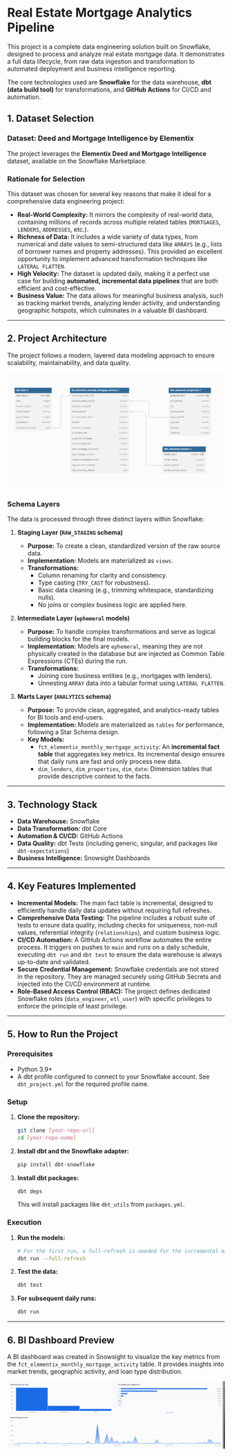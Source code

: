 # Real Estate Mortgage Analytics Pipeline

This project is a complete data engineering solution built on Snowflake, designed to process and analyze real estate mortgage data. It demonstrates a full data lifecycle, from raw data ingestion and transformation to automated deployment and business intelligence reporting.

The core technologies used are **Snowflake** for the data warehouse, **dbt (data build tool)** for transformations, and **GitHub Actions** for CI/CD and automation.


## 1. Dataset Selection

### Dataset: Deed and Mortgage Intelligence by Elementix
The project leverages the **Elementix Deed and Mortgage Intelligence** dataset, available on the Snowflake Marketplace.

### Rationale for Selection
This dataset was chosen for several key reasons that make it ideal for a comprehensive data engineering project:

*   **Real-World Complexity:** It mirrors the complexity of real-world data, containing millions of records across multiple related tables (`MORTGAGES`, `LENDERS`, `ADDRESSES`, etc.).
*   **Richness of Data:** It includes a wide variety of data types, from numerical and date values to semi-structured data like `ARRAYS` (e.g., lists of borrower names and property addresses). This provided an excellent opportunity to implement advanced transformation techniques like `LATERAL FLATTEN`.
*   **High Velocity:** The dataset is updated daily, making it a perfect use case for building **automated, incremental data pipelines** that are both efficient and cost-effective.
*   **Business Value:** The data allows for meaningful business analysis, such as tracking market trends, analyzing lender activity, and understanding geographic hotspots, which culminates in a valuable BI dashboard.

---

## 2. Project Architecture

The project follows a modern, layered data modeling approach to ensure scalability, maintainability, and data quality.

![Analytics Schema ERD](Deliverables/Deliverable_2/ERD_Diagram.png) 


### Schema Layers
The data is processed through three distinct layers within Snowflake:

1.  **Staging Layer (`RAW_STAGING` schema)**
    *   **Purpose:** To create a clean, standardized version of the raw source data.
    *   **Implementation:** Models are materialized as `views`.
    *   **Transformations:**
        *   Column renaming for clarity and consistency.
        *   Type casting (`TRY_CAST` for robustness).
        *   Basic data cleaning (e.g., trimming whitespace, standardizing nulls).
        *   No joins or complex business logic are applied here.

2.  **Intermediate Layer (`ephemeral` models)**
    *   **Purpose:** To handle complex transformations and serve as logical building blocks for the final models.
    *   **Implementation:** Models are `ephemeral`, meaning they are not physically created in the database but are injected as Common Table Expressions (CTEs) during the run.
    *   **Transformations:**
        *   Joining core business entities (e.g., mortgages with lenders).
        *   Unnesting `ARRAY` data into a tabular format using `LATERAL FLATTEN`.

3.  **Marts Layer (`ANALYTICS` schema)**
    *   **Purpose:** To provide clean, aggregated, and analytics-ready tables for BI tools and end-users.
    *   **Implementation:** Models are materialized as `tables` for performance, following a Star Schema design.
    *   **Key Models:**
        *   `fct_elementix_monthly_mortgage_activity`: An **incremental fact table** that aggregates key metrics. Its incremental design ensures that daily runs are fast and only process new data.
        *   `dim_lenders`, `dim_properties`, `dim_date`: Dimension tables that provide descriptive context to the facts.

---

## 3. Technology Stack

*   **Data Warehouse:** Snowflake
*   **Data Transformation:** dbt Core
*   **Automation & CI/CD:** GitHub Actions
*   **Data Quality:** dbt Tests (including generic, singular, and packages like `dbt-expectations`)
*   **Business Intelligence:** Snowsight Dashboards

---

## 4. Key Features Implemented

*   **Incremental Models:** The main fact table is incremental, designed to efficiently handle daily data updates without requiring full refreshes.
*   **Comprehensive Data Testing:** The pipeline includes a robust suite of tests to ensure data quality, including checks for uniqueness, non-null values, referential integrity (`relationships`), and custom business logic.
*   **CI/CD Automation:** A GitHub Actions workflow automates the entire process. It triggers on pushes to `main` and runs on a daily schedule, executing `dbt run` and `dbt test` to ensure the data warehouse is always up-to-date and validated.
*   **Secure Credential Management:** Snowflake credentials are not stored in the repository. They are managed securely using GitHub Secrets and injected into the CI/CD environment at runtime.
*   **Role-Based Access Control (RBAC):** The project defines dedicated Snowflake roles (`data_engineer`, `etl_user`) with specific privileges to enforce the principle of least privilege.

---

## 5. How to Run the Project

### Prerequisites
*   Python 3.9+
*   A dbt profile configured to connect to your Snowflake account. See `dbt_project.yml` for the required profile name.

### Setup
1.  **Clone the repository:**
    ```bash
    git clone [your-repo-url]
    cd [your-repo-name]
    ```
2.  **Install dbt and the Snowflake adapter:**
    ```bash
    pip install dbt-snowflake
    ```
3.  **Install dbt packages:**
    ```bash
    dbt deps
    ```
    This will install packages like `dbt_utils` from `packages.yml`.

### Execution
1.  **Run the models:**
    ```bash
    # For the first run, a full-refresh is needed for the incremental model
    dbt run --full-refresh 
    ```
2.  **Test the data:**
    ```bash
    dbt test
    ```
3.  **For subsequent daily runs:**
    ```bash
    dbt run
    ```
---

## 6. BI Dashboard Preview

A BI dashboard was created in Snowsight to visualize the key metrics from the `fct_elementix_monthly_mortgage_activity` table. It provides insights into market trends, geographic activity, and loan type distribution.


![Snowsight Dashboard](Deliverables/Deliverable_5/Snowflake_Dashboard.png)